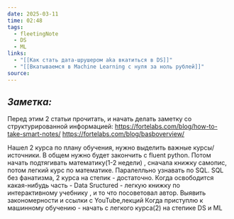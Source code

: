 ```yaml
---
date: 2025-03-11
time: 02:48
tags:
  - fleetingNote
  - DS
  - ML
links:
  - "[[Как стать дата-шрушером aka вкатиться в DS]]"
  - "[[Вкатываемся в Machine Learning с нуля за ноль рублей]]"
source:
---
```

## ***Заметка:***


Перед этим 2 статьи прочитать, и начать делать заметку со структурированной информацией: 
https://fortelabs.com/blog/how-to-take-smart-notes/
https://fortelabs.com/blog/basboverview/

Нашел 2 курса по плану обучения, нужно выделить важные курсы/источники. 
В общем нужно будет закончить с fluent python. 
Потом начать подтягивать математику(1-2 недели) , сначала книжку самопис, потом легкий курс по математике. Паралелльно узнавать по SQL. SQL без фанатизма, 2 курса на степик - достаточно.
Когда освободится какая-нибудь часть - Data Sructured - легкую книжку по интерактивному учебнику , и то что посоветовал автор. 
Выявить закономерности и ссылки с YouTube,лекций 
Когда приступлю к машинному обучению - начать с легкого курса(2) на степике DS и ML 